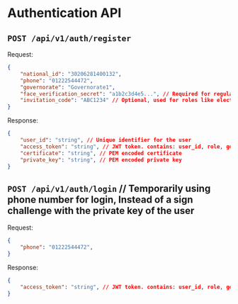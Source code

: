 # **Authentication API**

## `POST /api/v1/auth/register`

Request:

```json
{
    "national_id": "30206281400132",
    "phone": "01222544472",
    "governorate": "Governorate1",
    "face_verification_secret": "a1b2c3d4e5...", // Required for regular voters, obtained from face verification process
    "invitation_code": "ABC1234" // Optional, used for roles like election commission or auditor (bypasses face verification)
}
```

Response:

```json
{
    "user_id": "string", // Unique identifier for the user
    "access_token": "string", // JWT token. contains: user_id, role, governorate
    "certificate": "string", // PEM encoded certificate
    "private_key": "string", // PEM encoded private key
}
```

## `POST /api/v1/auth/login` // Temporarily using phone number for login, Instead of a sign challenge with the private key of the user

Request:

```json
{
    "phone": "01222544472",
}
```

Response:

```json
{
    "access_token": "string", // JWT token. contains: user_id, role, governorate
}
```
